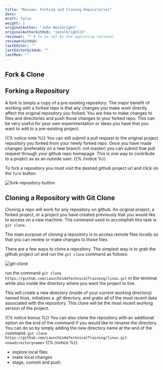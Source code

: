 ```yaml
---
title: "Review: Forking and Cloning Repositories"
date: 
draft: false
weight: 2
originalAuthor: "John Woolbright"
originalAuthorGitHub: "jwoolbright23"
reviewer: "" # to be set by the approving reviewer
reviewerGitHub:
lastEditor: ""
lastEditorGitHub: ""
lastMod: ""
---
```


## Fork & Clone

<!-- ### new local existing remote -->

## Forking a Repository

A fork is simply a copy of a pre-existing repository. The major benefit of working with a forked repo is that any changes you make wont directly affect the original repository you forked. You are free to make changes to files and directories and push those changes to your forked repo. This can be very useful for your own experimentation or ideas you have that you want to add to a pre-existing project.

{{% notice note %}}
You can still submit a pull request to the original project repository you forked from your newly forked repo. Once you have made changes (preferably on a new branch: not master) you can submit that pull request through your github repo homepage. This is one way to contribute to a project as as an outside user.
{{% /notice %}}

To fork a repository you must visit the desired github project url and click on the `fork` button.

![fork-repository-button](pictures/fork-repository-button.png?classes=border)

## Cloning a Repository with Git Clone

Cloning a repo will work for any repository on github. An original project, a forked project, or a project you have created previously that you would like to access on a new machine. The command used to accomplish this task is `git clone`. 

The main purpose of cloning a repository is to access remote files *locally* so that you can review or make changes to those files.

There are a few ways to clone a repository. The simplest way is to grab the github project url and run the `git clone` command as follows:

![git-clone](pictures/git-clone.png?classes=border)

run the command `git clone https://github.com/LaunchCodeTechnicalTraining/linux.git` in the terminal while also inside the directory where you want the project to live.

This will create a new directory (inside of your current working directory) named *linux*, initializes a .git directory, and grabs all of the most recent data associated with the repository. This clone will be the most recent working version of the project.

{{% notice bonus %}}
You can also clone the repository with an additional option on the end of the command if you would like to rename the directory. You can do so by simply adding the new directory name at the end of the command: `git clone https://github.com/LaunchCodeTechnicalTraining/linux.git <newdirectoryname>`
{{% /notice %}}


- explore local files
- make local changes
- stage, commit and push
